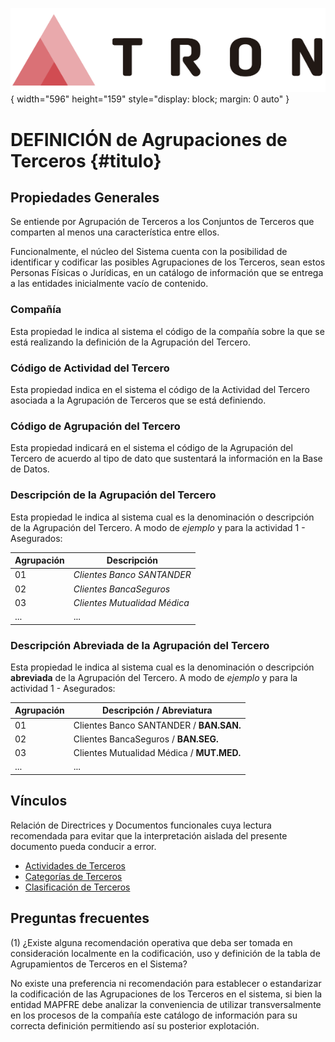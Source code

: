 ![Imagen LOGO](./00-Imagen/logo-TRON.png){ width="596" height="159" style="display: block; margin: 0 auto" }

# DEFINICIÓN de Agrupaciones de Terceros {#titulo}

## Propiedades Generales

Se entiende por Agrupación de Terceros a los Conjuntos de Terceros que comparten al menos una característica entre ellos.

Funcionalmente, el núcleo del Sistema cuenta con la posibilidad de identificar y codificar las posibles Agrupaciones de los Terceros, sean estos Personas Físicas o Jurídicas, en un catálogo de información que se entrega a las entidades inicialmente vacío de contenido.

### **Compañía**

Esta propiedad le indica al sistema el código de la compañía sobre la que se está realizando la definición de la Agrupación del Tercero.

### **Código de Actividad del Tercero**

Esta propiedad indica en el sistema el código de la Actividad del Tercero asociada a la Agrupación de Terceros que se está definiendo.

### **Código de Agrupación del Tercero**

Esta propiedad indicará en el sistema el código de la Agrupación del Tercero de acuerdo al tipo de dato que sustentará la información en la Base de Datos.

### **Descripción de la Agrupación del Tercero**

Esta propiedad le indica al sistema cual es la denominación o descripción de la Agrupación del Tercero. A modo de *ejemplo* y para la actividad 1 - Asegurados:

| Agrupación                |  Descripción                 |
| -----------               | -----------                  |
| 01                        | *Clientes Banco SANTANDER*   |
| 02                        | *Clientes BancaSeguros*      |
| 03                        | *Clientes Mutualidad Médica* |
| ...                       | ...                          |

### **Descripción Abreviada de la Agrupación del Tercero**

Esta propiedad le indica al sistema cual es la denominación o descripción **abreviada** de la Agrupación del Tercero.
A modo de *ejemplo* y para la actividad 1 - Asegurados:

| Agrupación                |  Descripción /  Abreviatura                 |
| -----------               | -----------                                 |
| 01                        | Clientes Banco SANTANDER   / **BAN.SAN.**   |
| 02                        | Clientes BancaSeguros      / **BAN.SEG.**   |
| 03                        | Clientes Mutualidad Médica / **MUT.MED.**   |
| ...                       | ...                                         |

## Vínculos

Relación de Directrices y Documentos funcionales cuya lectura recomendada para evitar que la interpretación aislada del presente documento pueda conducir a error.

- [Actividades de Terceros](./DEFINICION-de-Actividad.md#titulo)
- [Categorías de Terceros](./DEFINICION-de-Categoria.md#titulo)
- [Clasificación de Terceros](./DEFINICION-de-Clasificacion.md#titulo)

## Preguntas frecuentes

(1) ¿Existe alguna recomendación operativa que deba ser tomada en consideración localmente en la codificación, uso y definición de la tabla de Agrupamientos de Terceros en el Sistema?

No existe una preferencia ni recomendación para establecer o estandarizar la codificación de las Agrupaciones de los Terceros en el sistema, si bien la entidad MAPFRE debe analizar la conveniencia de utilizar transversalmente en los procesos de la compañía este catálogo de información para su correcta definición permitiendo así su posterior explotación.

[Tabla TRON: A1001307]:<>